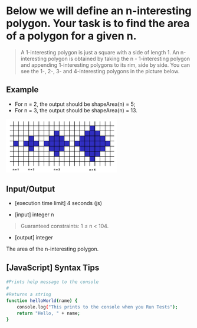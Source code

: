 # Below we will define an n-interesting polygon. Your task is to find the area of a polygon for a given n.

>A 1-interesting polygon is just a square with a side of length 1. An n-interesting polygon is obtained by taking the n - 1-interesting polygon and appending 1-interesting polygons to its rim, side by side. You can see the 1-, 2-, 3- and 4-interesting polygons in the picture below.


## Example

* For n = 2, the output should be
shapeArea(n) = 5;
* For n = 3, the output should be
shapeArea(n) = 13.

<img src="./assets/area.png"  width="300px"/>

## Input/Output

* [execution time limit] 4 seconds (js)

* [input] integer n

>Guaranteed constraints:
1 ≤ n < 104.

* [output] integer

The area of the n-interesting polygon.

## [JavaScript] Syntax Tips

```bash
#Prints help message to the console
#
#Returns a string
function helloWorld(name) {
    console.log("This prints to the console when you Run Tests");
    return "Hello, " + name;
}
```
